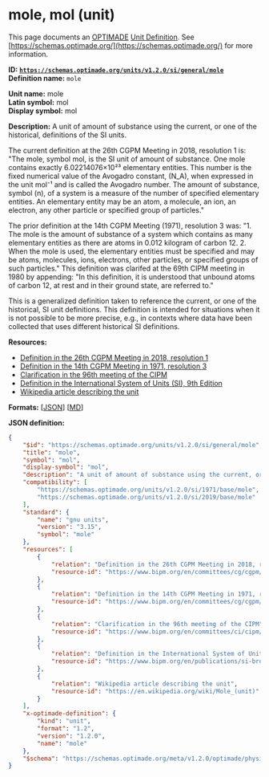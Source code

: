 # mole, mol (unit)
This page documents an [OPTIMADE](https://www.optimade.org/) [Unit Definition](https://schemas.optimade.org/#definitions). See [https://schemas.optimade.org/](https://schemas.optimade.org/) for more information.

**ID: [`https://schemas.optimade.org/units/v1.2.0/si/general/mole`](https://schemas.optimade.org/units/v1.2.0/si/general/mole)**  
**Definition name:** `mole`

**Unit name:** mole  
**Latin symbol:** mol  
**Display symbol:** mol  
  
**Description:** A unit of amount of substance using the current, or one of the historical, definitions of the SI units.

The current definition at the 26th CGPM Meeting in 2018, resolution 1 is: "The mole, symbol mol, is the SI unit of amount of substance. One mole contains exactly 6.02214076×10²³ elementary entities. This number is the fixed numerical value of the Avogadro constant, \(N_A\), when expressed in the unit mol⁻¹ and is called the Avogadro number. The amount of substance, symbol \(n\), of a system is a measure of the number of specified elementary entities. An elementary entity may be an atom, a molecule, an ion, an electron, any other particle or specified group of particles."

The prior definition at the 14th CGPM Meeting (1971), resolution 3 was: "1. The mole is the amount of substance of a system which contains as many elementary entities as there are atoms in 0.012 kilogram of carbon 12. 2. When the mole is used, the elementary entities must be specified and may be atoms, molecules, ions, electrons, other particles, or specified groups of such particles." This definition was clarifed at the 69th CIPM meeting in 1980 by appending: "In this definition, it is understood that unbound atoms of carbon 12, at rest and in their ground state, are referred to."

This is a generalized definition taken to reference the current, or one of the historical, SI unit definitions.
This definition is intended for situations when it is not possible to be more precise, e.g., in contexts where data have been collected that uses different historical SI definitions.

**Resources:**

- [Definition in the 26th CGPM Meeting in 2018, resolution 1](https://www.bipm.org/en/committees/cg/cgpm/26-2018/resolution-1)
- [Definition in the 14th CGPM Meeting in 1971, resolution 3](https://www.bipm.org/en/committees/cg/cgpm/14-1971/resolution-3)
- [Clarification in the 96th meeting of the CIPM](https://www.bipm.org/en/committees/ci/cipm/69-1980)
- [Definition in the International System of Units (SI), 9th Edition](https://www.bipm.org/en/publications/si-brochure)
- [Wikipedia article describing the unit](https://en.wikipedia.org/wiki/Mole_(unit))


**Formats:** [[JSON](mole.json)] [[MD](mole.md)]

**JSON definition:**

``` json
{
    "$id": "https://schemas.optimade.org/units/v1.2.0/si/general/mole",
    "title": "mole",
    "symbol": "mol",
    "display-symbol": "mol",
    "description": "A unit of amount of substance using the current, or one of the historical, definitions of the SI units.\n\nThe current definition at the 26th CGPM Meeting in 2018, resolution 1 is: \"The mole, symbol mol, is the SI unit of amount of substance. One mole contains exactly 6.02214076\u00d710\u00b2\u00b3 elementary entities. This number is the fixed numerical value of the Avogadro constant, \\(N_A\\), when expressed in the unit mol\u207b\u00b9 and is called the Avogadro number. The amount of substance, symbol \\(n\\), of a system is a measure of the number of specified elementary entities. An elementary entity may be an atom, a molecule, an ion, an electron, any other particle or specified group of particles.\"\n\nThe prior definition at the 14th CGPM Meeting (1971), resolution 3 was: \"1. The mole is the amount of substance of a system which contains as many elementary entities as there are atoms in 0.012 kilogram of carbon 12. 2. When the mole is used, the elementary entities must be specified and may be atoms, molecules, ions, electrons, other particles, or specified groups of such particles.\" This definition was clarifed at the 69th CIPM meeting in 1980 by appending: \"In this definition, it is understood that unbound atoms of carbon 12, at rest and in their ground state, are referred to.\"\n\nThis is a generalized definition taken to reference the current, or one of the historical, SI unit definitions.\nThis definition is intended for situations when it is not possible to be more precise, e.g., in contexts where data have been collected that uses different historical SI definitions.",
    "compatibility": [
        "https://schemas.optimade.org/units/v1.2.0/si/1971/base/mole",
        "https://schemas.optimade.org/units/v1.2.0/si/2019/base/mole"
    ],
    "standard": {
        "name": "gnu units",
        "version": "3.15",
        "symbol": "mole"
    },
    "resources": [
        {
            "relation": "Definition in the 26th CGPM Meeting in 2018, resolution 1",
            "resource-id": "https://www.bipm.org/en/committees/cg/cgpm/26-2018/resolution-1"
        },
        {
            "relation": "Definition in the 14th CGPM Meeting in 1971, resolution 3",
            "resource-id": "https://www.bipm.org/en/committees/cg/cgpm/14-1971/resolution-3"
        },
        {
            "relation": "Clarification in the 96th meeting of the CIPM",
            "resource-id": "https://www.bipm.org/en/committees/ci/cipm/69-1980"
        },
        {
            "relation": "Definition in the International System of Units (SI), 9th Edition",
            "resource-id": "https://www.bipm.org/en/publications/si-brochure"
        },
        {
            "relation": "Wikipedia article describing the unit",
            "resource-id": "https://en.wikipedia.org/wiki/Mole_(unit)"
        }
    ],
    "x-optimade-definition": {
        "kind": "unit",
        "format": "1.2",
        "version": "1.2.0",
        "name": "mole"
    },
    "$schema": "https://schemas.optimade.org/meta/v1.2.0/optimade/physical_unit_definition.md"
}
```